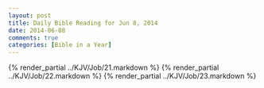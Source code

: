 ```yaml
---
layout: post
title: Daily Bible Reading for Jun 8, 2014
date: 2014-06-08
comments: true
categories: [Bible in a Year]
---
```

{% render_partial ../KJV/Job/21.markdown %}
{% render_partial ../KJV/Job/22.markdown %}
{% render_partial ../KJV/Job/23.markdown %}
